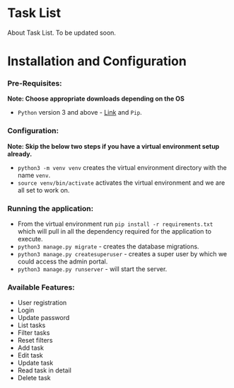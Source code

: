 # Task List

About Task List. To be updated soon.

# Installation and Configuration
 
### Pre-Requisites:

**Note: Choose appropriate downloads depending on the OS**

- `Python` version 3 and above - [Link](https://www.python.org/downloads/) and `Pip`.

### Configuration:

**Note: Skip the below two steps if you have a virtual environment setup already.**
- `python3 -m venv venv` creates the virtual environment directory with the name `venv`.
- `source venv/bin/activate` activates the virtual environment and we are all set to work on.

### Running the application:
 
 - From the virtual environment run `pip install -r requirements.txt` which will pull in all the dependency required for the application to execute.
 - `python3 manage.py migrate` - creates the database migrations.
 - `python3 manage.py createsuperuser` - creates a super user by which we could access the admin portal.
 - `python3 manage.py runserver` - will start the server.

### Available Features:
- User registration
- Login 
- Update password
- List tasks
- Filter tasks
- Reset filters
- Add task
- Edit task
- Update task
- Read task in detail
- Delete task